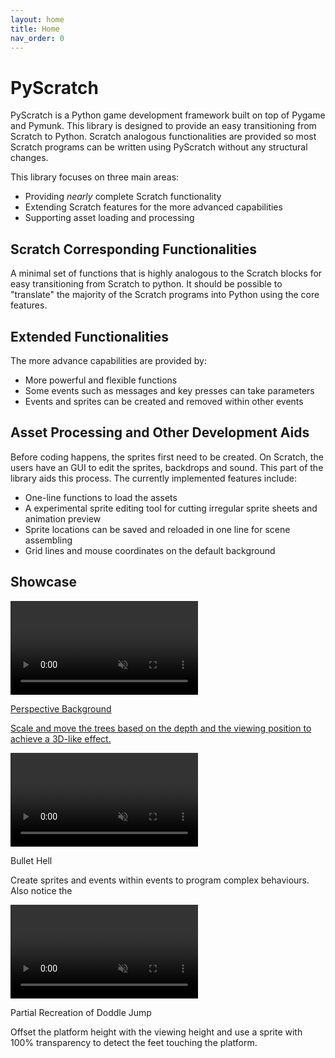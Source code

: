 ```yaml
---
layout: home
title: Home
nav_order: 0
---
```

# PyScratch

PyScratch is a Python game development framework built on top of Pygame and Pymunk. This library is designed to provide an easy transitioning from Scratch to Python. Scratch analogous functionalities are provided so most Scratch programs can be written using PyScratch without any structural changes.
 
This library focuses on three main areas:
- Providing *nearly* complete Scratch functionality
- Extending Scratch features for the more advanced capabilities  
- Supporting asset loading and processing

## Scratch Corresponding Functionalities
A minimal set of functions that is highly analogous to the Scratch blocks for easy transitioning from Scratch to python. It should be possible to "translate" the majority of the Scratch programs into Python using the core features. 


## Extended Functionalities
The more advance capabilities are provided by: 
- More powerful and flexible functions
- Some events such as messages and key presses can take parameters
- Events and sprites can be created and removed within other events


## Asset Processing and Other Development Aids 
Before coding happens, the sprites first need to be created. On Scratch, the users have an GUI to edit the sprites, backdrops and sound. This part of the library aids this process. The currently implemented features include: 
- One-line functions to load the assets 
- A experimental sprite editing tool for cutting irregular sprite sheets and animation preview 
- Sprite locations can be saved and reloaded in one line for scene assembling
- Grid lines and mouse coordinates on the default background 



## Showcase
<div class="card-container">
  <div class="card">
  <video autoplay loop muted playsinline>
      <source src="media/perspective_background.mp4" type="video/mp4">
      Your browser does not support the video tag.
  </video>  
  <a class="card_link" href="http://justinbieber.com">
  <div class="card-body">
    <p class="card-title">Perspective Background</p>
    <p class="card-text">Scale and move the trees based on the depth and the viewing position to achieve a 3D-like effect. </p>
  </div>
  </a>

</div>
<div class="card">
 
  <video autoplay loop muted playsinline style="max-height: 100%;">
      <source src="media/bullet_hell.mp4" type="video/mp4">
      Your browser does not support the video tag.
  </video>  
  
  
  <div class="card-body">
    <p class="card-title">Bullet Hell</p>
    <p class="card-text">Create sprites and events within events to program complex behaviours. Also notice the </p>
  </div>
</div>

<div class="card">
 
  <video autoplay loop muted playsinline style="max-height: 100%;">
      <source src="media/doodle_jump.mp4" type="video/mp4">
      Your browser does not support the video tag.
  </video>  
  
  
  <div class="card-body">
    <p class="card-title">Partial Recreation of Doddle Jump</p>
    <p class="card-text"> Offset the platform height with the viewing height and use a sprite with 100% transparency to detect the feet touching the platform. </p>
  </div>
</div>
</div>

